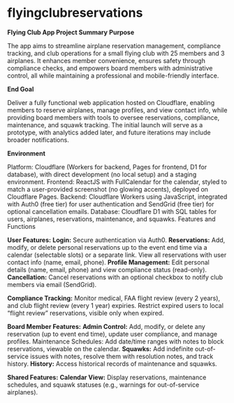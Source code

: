 # flyingclubreservations

**Flying Club App Project Summary**
**Purpose**

The app aims to streamline airplane reservation management, compliance tracking, and club operations for a small flying club with 25 members and 3 airplanes. It enhances member convenience, ensures safety through compliance checks, and empowers board members with administrative control, all while maintaining a professional and mobile-friendly interface.

**End Goal**

Deliver a fully functional web application hosted on Cloudflare, enabling members to reserve airplanes, manage profiles, and view contact info, while providing board members with tools to oversee reservations, compliance, maintenance, and squawk tracking. The initial launch will serve as a prototype, with analytics added later, and future iterations may include broader notifications.

**Environment**

Platform: Cloudflare (Workers for backend, Pages for frontend, D1 for database), with direct development (no local setup) and a staging environment.
Frontend: ReactJS with FullCalendar for the calendar, styled to match a user-provided screenshot (no glowing accents), deployed on Cloudflare Pages.
Backend: Cloudflare Workers using JavaScript, integrated with Auth0 (free tier) for user authentication and SendGrid (free tier) for optional cancellation emails.
Database: Cloudflare D1 with SQL tables for users, airplanes, reservations, maintenance, and squawks.
Features and Functions

**User Features:**
**Login:** Secure authentication via Auth0.
**Reservations:** Add, modify, or delete personal reservations up to the event end time via a calendar (selectable slots) or a separate link. View all reservations with user contact info (name, email, phone).
**Profile Management:** Edit personal details (name, email, phone) and view compliance status (read-only).
**Cancellation:** Cancel reservations with an optional checkbox to notify club members via email (SendGrid).

**Compliance Tracking:**
Monitor medical, FAA flight review (every 2 years), and club flight review (every 1 year) expiries.
Restrict expired users to local “flight review” reservations, visible only when expired.

**Board Member Features:**
**Admin Control:** Add, modify, or delete any reservation (up to event end time), update user compliance, and manage profiles.
Maintenance Schedules: Add date/time ranges with notes to block reservations, viewable on the calendar.
**Squawks:** Add indefinite out-of-service issues with notes, resolve them with resolution notes, and track history.
**History:** Access historical records of maintenance and squawks.

**Shared Features:**
**Calendar View:** Display reservations, maintenance schedules, and squawk statuses (e.g., warnings for out-of-service airplanes).

